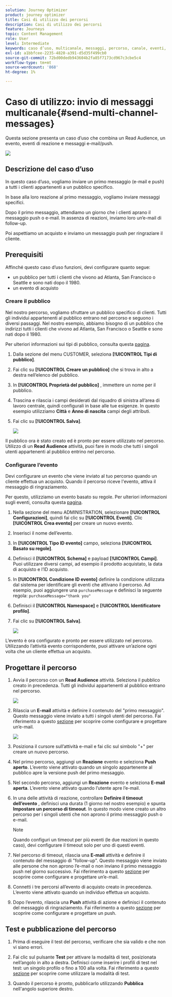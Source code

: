 ```yaml
---
solution: Journey Optimizer
product: journey optimizer
title: Casi di utilizzo dei percorsi
description: Casi di utilizzo dei percorsi
feature: Journeys
topic: Content Management
role: User
level: Intermediate
keywords: caso d’uso, multicanale, messaggi, percorso, canale, eventi, push
exl-id: a1bbfcee-2235-4820-a391-d5d35f499cb0
source-git-commit: 72bd00dedb943604b2fa85f7173cd967c3cbe5c4
workflow-type: tm+mt
source-wordcount: '868'
ht-degree: 1%

---
```


# Caso di utilizzo: invio di messaggi multicanale{#send-multi-channel-messages}

Questa sezione presenta un caso d’uso che combina un Read Audience, un evento, eventi di reazione e messaggi e-mail/push.

![](assets/jo-uc1.png)

## Descrizione del caso d’uso

In questo caso d’uso, vogliamo inviare un primo messaggio (e-mail e push) a tutti i clienti appartenenti a un pubblico specifico.

In base alla loro reazione al primo messaggio, vogliamo inviare messaggi specifici.

Dopo il primo messaggio, attendiamo un giorno che i clienti aprano il messaggio push o e-mail. In assenza di reazioni, inviamo loro un’e-mail di follow-up.

Poi aspettiamo un acquisto e inviamo un messaggio push per ringraziare il cliente.

## Prerequisiti

Affinché questo caso d’uso funzioni, devi configurare quanto segue:

* un pubblico per tutti i clienti che vivono ad Atlanta, San Francisco o Seattle e sono nati dopo il 1980.
* un evento di acquisto

### Creare il pubblico

Nel nostro percorso, vogliamo sfruttare un pubblico specifico di clienti. Tutti gli individui appartenenti al pubblico entrano nel percorso e seguono i diversi passaggi. Nel nostro esempio, abbiamo bisogno di un pubblico che indirizzi tutti i clienti che vivono ad Atlanta, San Francisco o Seattle e sono nati dopo il 1980.

Per ulteriori informazioni sui tipi di pubblico, consulta questa [pagina](../audience/about-audiences.md).

1. Dalla sezione del menu CUSTOMER, seleziona **[!UICONTROL Tipi di pubblico]**.

1. Fai clic su **[!UICONTROL Creare un pubblico]** che si trova in alto a destra nell’elenco del pubblico.

1. In **[!UICONTROL Proprietà del pubblico]** , immettere un nome per il pubblico.

1. Trascina e rilascia i campi desiderati dal riquadro di sinistra all’area di lavoro centrale, quindi configurali in base alle tue esigenze. In questo esempio utilizziamo **Città** e **Anno di nascita** campi degli attributi.

1. Fai clic su **[!UICONTROL Salva]**.

   ![](assets/add-attributes.png)

Il pubblico ora è stato creato ed è pronto per essere utilizzato nel percorso. Utilizzo di un **Read Audience** attività, puoi fare in modo che tutti i singoli utenti appartenenti al pubblico entrino nel percorso.

### Configurare l’evento

Devi configurare un evento che viene inviato al tuo percorso quando un cliente effettua un acquisto. Quando il percorso riceve l&#39;evento, attiva il messaggio di ringraziamento.

Per questo, utilizziamo un evento basato su regole. Per ulteriori informazioni sugli eventi, consulta questa [pagina](../event/about-events.md).

1. Nella sezione del menu ADMINISTRATION, selezionare **[!UICONTROL Configurazioni]**, quindi fai clic su **[!UICONTROL Eventi]**. Clic **[!UICONTROL Crea evento]** per creare un nuovo evento.

1. Inserisci il nome dell’evento.

1. In **[!UICONTROL Tipo ID evento]** campo, seleziona **[!UICONTROL Basato su regole]**.

1. Definisci il **[!UICONTROL Schema]** e payload **[!UICONTROL Campi]**. Puoi utilizzare diversi campi, ad esempio il prodotto acquistato, la data di acquisto e l’ID acquisto.

1. In **[!UICONTROL Condizione ID evento]** definire la condizione utilizzata dal sistema per identificare gli eventi che attivano il percorso. Ad esempio, puoi aggiungere una `purchaseMessage` e definisci la seguente regola: `purchaseMessage="thank you"`

1. Definisci il **[!UICONTROL Namespace]** e **[!UICONTROL Identificatore profilo]**.

1. Fai clic su **[!UICONTROL Salva]**.

   ![](assets/jo-uc2.png)

L’evento è ora configurato e pronto per essere utilizzato nel percorso. Utilizzando l’attività evento corrispondente, puoi attivare un’azione ogni volta che un cliente effettua un acquisto.

## Progettare il percorso

1. Avvia il percorso con un **Read Audience** attività. Seleziona il pubblico creato in precedenza. Tutti gli individui appartenenti al pubblico entrano nel percorso.

   ![](assets/jo-uc4.png)

1. Rilascia un **E-mail** attività e definire il contenuto del &quot;primo messaggio&quot;. Questo messaggio viene inviato a tutti i singoli utenti del percorso. Fai riferimento a questo [sezione](../email/create-email.md) per scoprire come configurare e progettare un’e-mail.

   ![](assets/jo-uc5.png)

1. Posiziona il cursore sull’attività e-mail e fai clic sul simbolo &quot;+&quot; per creare un nuovo percorso.

1. Nel primo percorso, aggiungi un **Reazione** evento e seleziona **Push aperto**. L’evento viene attivato quando un singolo appartenente al pubblico apre la versione push del primo messaggio.

1. Nel secondo percorso, aggiungi un **Reazione** evento e seleziona **E-mail aperta**. L’evento viene attivato quando l’utente apre l’e-mail.

1. In una delle attività di reazione, controllare **Definire il timeout dell’evento** , definisci una durata (1 giorno nel nostro esempio) e spunta **Impostare un percorso di timeout**. In questo modo viene creato un altro percorso per i singoli utenti che non aprono il primo messaggio push o e-mail.

   >[!NOTE]
   >
   >Quando configuri un timeout per più eventi (le due reazioni in questo caso), devi configurare il timeout solo per uno di questi eventi.

1. Nel percorso di timeout, rilascia una **E-mail** attività e definire il contenuto del messaggio di &quot;follow-up&quot;. Questo messaggio viene inviato alle persone che non aprono l’e-mail o non inviano il primo messaggio push nel giorno successivo. Fai riferimento a questo [sezione](../email/create-email.md) per scoprire come configurare e progettare un’e-mail.

1. Connetti i tre percorsi all’evento di acquisto creato in precedenza. L’evento viene attivato quando un individuo effettua un acquisto.

1. Dopo l’evento, rilascia una **Push** attività di azione e definisci il contenuto del messaggio di ringraziamento. Fai riferimento a questo [sezione](../push/create-push.md) per scoprire come configurare e progettare un push.

## Test e pubblicazione del percorso

1. Prima di eseguire il test del percorso, verificare che sia valido e che non vi siano errori.

1. Fai clic sul pulsante **Test** per attivare la modalità di test, posizionata nell’angolo in alto a destra. Definisci come inserire i profili di test nel test: un singolo profilo o fino a 100 alla volta. Fai riferimento a questo [sezione](testing-the-journey.md) per scoprire come utilizzare la modalità di test.

1. Quando il percorso è pronto, pubblicarlo utilizzando **Pubblica** nell&#39;angolo superiore destro.
